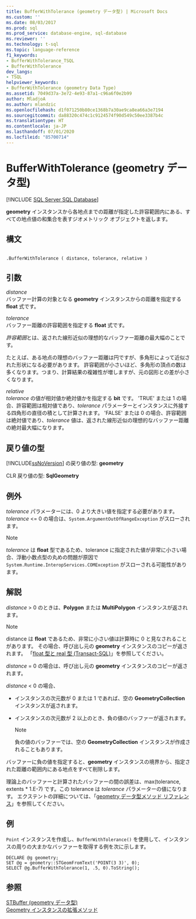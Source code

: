 ```yaml
---
title: BufferWithTolerance (geometry データ型) | Microsoft Docs
ms.custom: ''
ms.date: 08/03/2017
ms.prod: sql
ms.prod_service: database-engine, sql-database
ms.reviewer: ''
ms.technology: t-sql
ms.topic: language-reference
f1_keywords:
- BufferWithTolerance_TSQL
- BufferWithTolerance
dev_langs:
- TSQL
helpviewer_keywords:
- BufferWithTolerance (geometry Data Type)
ms.assetid: 7049d37a-3e72-4e93-87a1-c96a6f0e2b99
author: MladjoA
ms.author: mlandzic
ms.openlocfilehash: d1f071250b80ce1368b7a30ae9ca8ea66a3e7194
ms.sourcegitcommit: da88320c474c1c9124574f90d549c50ee3387b4c
ms.translationtype: HT
ms.contentlocale: ja-JP
ms.lasthandoff: 07/01/2020
ms.locfileid: "85700714"
---
```

# <a name="bufferwithtolerance-geometry-data-type"></a>BufferWithTolerance (geometry データ型)
[!INCLUDE [SQL Server SQL Database](../../includes/applies-to-version/sql-asdb.md)]

**geometry** インスタンスから各地点までの距離が指定した許容範囲内にある、すべての地点値の和集合を表すジオメトリック オブジェクトを返します。
  
## <a name="syntax"></a>構文  
  
```  
  
.BufferWithTolerance ( distance, tolerance, relative )  
```  
  
## <a name="arguments"></a>引数  
 *distance*  
 バッファー計算の対象となる **geometry** インスタンスからの距離を指定する **float** 式です。  
  
 *tolerance*  
 バッファー距離の許容範囲を指定する **float** 式です。  
  
 *許容範囲*とは、返された線形近似の理想的なバッファー距離の最大幅のことです。  
  
 たとえば、ある地点の理想のバッファー距離は円ですが、多角形によって近似された形状になる必要があります。 許容範囲が小さいほど、多角形の頂点の数は多くなります。つまり、計算結果の複雑性が増しますが、元の図形との差が小さくなります。  
  
 *relative*  
 *tolerance* の値が相対値か絶対値かを指定する **bit** です。 'TRUE' または 1 の場合、許容範囲は相対値であり、*tolerance* パラメーターとインスタンスに外接する四角形の直径の積として計算されます。 'FALSE' または 0 の場合、許容範囲は絶対値であり、*tolerance* 値は、返された線形近似の理想的なバッファー距離の絶対最大幅になります。  
  
## <a name="return-types"></a>戻り値の型  
 [!INCLUDE[ssNoVersion](../../includes/ssnoversion-md.md)] の戻り値の型: **geometry**  
  
 CLR 戻り値の型: **SqlGeometry**  
  
## <a name="exceptions"></a>例外  
 *tolerance* パラメーターには、0 より大きい値を指定する必要があります。 *tolerance* <= 0 の場合は、`System.ArgumentOutOfRangeException` がスローされます。  
  
> [!NOTE]  
>  *tolerance* は **float** 型であるため、tolerance に指定された値が非常に小さい場合、浮動小数点型の丸めの問題が原因で `System.Runtime.InteropServices.COMException` がスローされる可能性があります。  
  
## <a name="remarks"></a>解説  
 *distance* > 0 のときは、**Polygon** または **MultiPolygon** インスタンスが返されます。  
  
> [!NOTE]  
>  distance は **float** であるため、非常に小さい値は計算時に 0 と見なされることがあります。 その場合、呼び出し元の **geometry** インスタンスのコピーが返されます。 「[float 型と real 型 &#40;Transact-SQL&#41;](../../t-sql/data-types/float-and-real-transact-sql.md)」を参照してください。  
  
 *distance* = 0 の場合は、呼び出し元の **geometry** インスタンスのコピーが返されます。  
  
 *distance* < 0 の場合、  
  
-   インスタンスの次元数が 0 または 1 であれば、空の **GeometryCollection** インスタンスが返されます。  
  
-   インスタンスの次元数が 2 以上のとき、負の値のバッファーが返されます。  
  
    > [!NOTE]  
    >  負の値のバッファーでは、空の **GeometryCollection** インスタンスが作成されることもあります。  
  
 バッファーに負の値を指定すると、**geometry** インスタンスの境界から、指定された距離の範囲内にある地点をすべて削除します。  
  
 理論上のバッファーと計算されたバッファーの間の誤差は、max(tolerance, extents \* 1.E-7) です。この tolerance は *tolerance* パラメーターの値になります。 エクステントの詳細については、「[geometry データ型メソッド リファレンス](https://msdn.microsoft.com/library/d88e632b-6b2f-4466-a15f-9fbef1a347a7)」を参照してください。  
  
## <a name="examples"></a>例  
 `Point` インスタンスを作成し、`BufferWithTolerance()` を使用して、インスタンスの周りの大まかなバッファーを取得する例を次に示します。  
  
```  
DECLARE @g geometry;  
SET @g = geometry::STGeomFromText('POINT(3 3)', 0);  
SELECT @g.BufferWithTolerance(1, .5, 0).ToString();  
```  
  
## <a name="see-also"></a>参照  
 [STBuffer &#40;geometry データ型&#41;](../../t-sql/spatial-geometry/stbuffer-geometry-data-type.md)   
 [Geometry インスタンスの拡張メソッド](../../t-sql/spatial-geometry/extended-methods-on-geometry-instances.md)  
  
  

